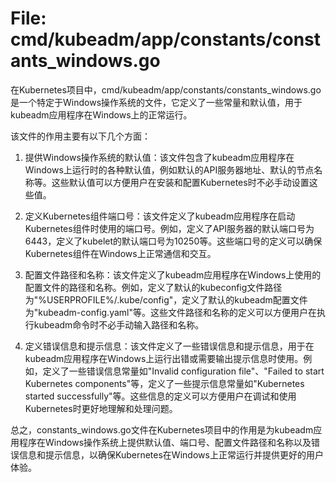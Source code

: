 # File: cmd/kubeadm/app/constants/constants_windows.go

在Kubernetes项目中，cmd/kubeadm/app/constants/constants_windows.go是一个特定于Windows操作系统的文件，它定义了一些常量和默认值，用于kubeadm应用程序在Windows上的正常运行。

该文件的作用主要有以下几个方面：

1. 提供Windows操作系统的默认值：该文件包含了kubeadm应用程序在Windows上运行时的各种默认值，例如默认的API服务器地址、默认的节点名称等。这些默认值可以方便用户在安装和配置Kubernetes时不必手动设置这些值。

2. 定义Kubernetes组件端口号：该文件定义了kubeadm应用程序在启动Kubernetes组件时使用的端口号。例如，定义了API服务器的默认端口号为6443，定义了kubelet的默认端口号为10250等。这些端口号的定义可以确保Kubernetes组件在Windows上正常通信和交互。

3. 配置文件路径和名称：该文件定义了kubeadm应用程序在Windows上使用的配置文件的路径和名称。例如，定义了默认的kubeconfig文件路径为"%USERPROFILE%/.kube/config"，定义了默认的kubeadm配置文件为"kubeadm-config.yaml"等。这些文件路径和名称的定义可以方便用户在执行kubeadm命令时不必手动输入路径和名称。

4. 定义错误信息和提示信息：该文件定义了一些错误信息和提示信息，用于在kubeadm应用程序在Windows上运行出错或需要输出提示信息时使用。例如，定义了一些错误信息常量如"Invalid configuration file"、"Failed to start Kubernetes components"等，定义了一些提示信息常量如"Kubernetes started successfully"等。这些信息的定义可以方便用户在调试和使用Kubernetes时更好地理解和处理问题。

总之，constants_windows.go文件在Kubernetes项目中的作用是为kubeadm应用程序在Windows操作系统上提供默认值、端口号、配置文件路径和名称以及错误信息和提示信息，以确保Kubernetes在Windows上正常运行并提供更好的用户体验。

